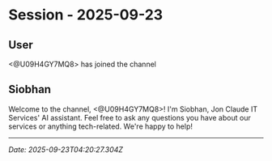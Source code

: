 # Session - 2025-09-23

## User
<@U09H4GY7MQ8> has joined the channel

## Siobhan
Welcome to the channel, <@U09H4GY7MQ8>! I'm Siobhan, Jon Claude IT Services' AI assistant. Feel free to ask any questions you have about our services or anything tech-related. We're happy to help!


---
*Date: 2025-09-23T04:20:27.304Z*